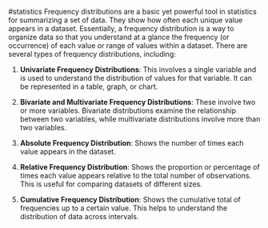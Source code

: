 #statistics 
Frequency distributions are a basic yet powerful tool in statistics for summarizing a set of data. They show how often each unique value appears in a dataset. Essentially, a frequency distribution is a way to organize data so that you understand at a glance the frequency (or occurrence) of each value or range of values within a dataset. There are several types of frequency distributions, including:


1. **Univariate Frequency Distributions**: This involves a single variable and is used to understand the distribution of values for that variable. It can be represented in a table, graph, or chart.
    
2. **Bivariate and Multivariate Frequency Distributions**: These involve two or more variables. Bivariate distributions examine the relationship between two variables, while multivariate distributions involve more than two variables.
    
3. **Absolute Frequency Distribution**: Shows the number of times each value appears in the dataset.
    
4. **Relative Frequency Distribution**: Shows the proportion or percentage of times each value appears relative to the total number of observations. This is useful for comparing datasets of different sizes.
    
5. **Cumulative Frequency Distribution**: Shows the cumulative total of frequencies up to a certain value. This helps to understand the distribution of data across intervals.
